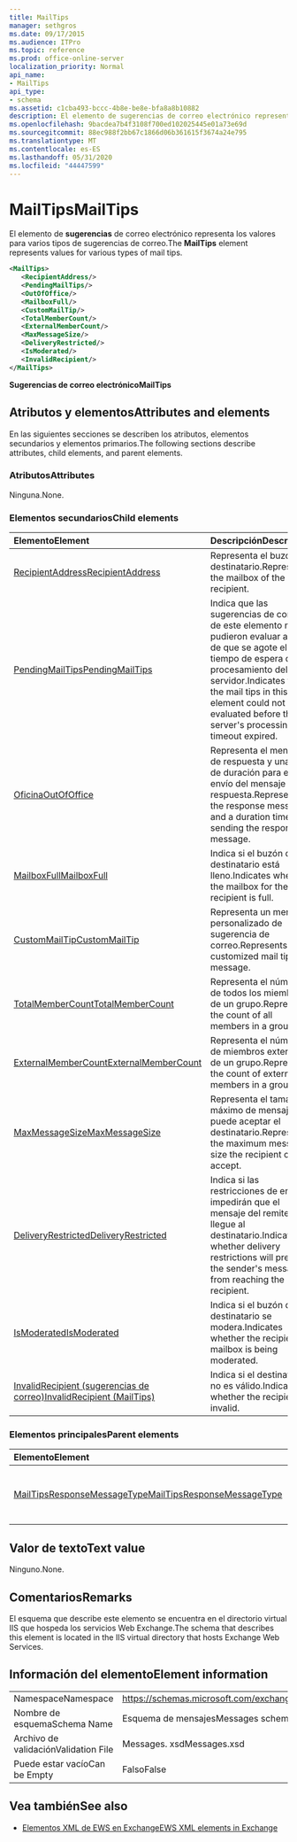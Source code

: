 ```yaml
---
title: MailTips
manager: sethgros
ms.date: 09/17/2015
ms.audience: ITPro
ms.topic: reference
ms.prod: office-online-server
localization_priority: Normal
api_name:
- MailTips
api_type:
- schema
ms.assetid: c1cba493-bccc-4b8e-be8e-bfa8a8b10882
description: El elemento de sugerencias de correo electrónico representa los valores para varios tipos de sugerencias de correo.
ms.openlocfilehash: 9bacdea7b4f3108f700ed102025445e01a73e69d
ms.sourcegitcommit: 88ec988f2bb67c1866d06b361615f3674a24e795
ms.translationtype: MT
ms.contentlocale: es-ES
ms.lasthandoff: 05/31/2020
ms.locfileid: "44447599"
---
```

# <a name="mailtips"></a><span data-ttu-id="6ef57-103">MailTips</span><span class="sxs-lookup"><span data-stu-id="6ef57-103">MailTips</span></span>

<span data-ttu-id="6ef57-104">El elemento de **sugerencias** de correo electrónico representa los valores para varios tipos de sugerencias de correo.</span><span class="sxs-lookup"><span data-stu-id="6ef57-104">The **MailTips** element represents values for various types of mail tips.</span></span> 
  
```XML
<MailTips>
   <RecipientAddress/>
   <PendingMailTips/>
   <OutOfOffice/>
   <MailboxFull/>
   <CustomMailTip/>
   <TotalMemberCount/>
   <ExternalMemberCount/>
   <MaxMessageSize/>
   <DeliveryRestricted/>
   <IsModerated/>
   <InvalidRecipient/>
</MailTips>
```

 <span data-ttu-id="6ef57-105">**Sugerencias de correo electrónico**</span><span class="sxs-lookup"><span data-stu-id="6ef57-105">**MailTips**</span></span>
## <a name="attributes-and-elements"></a><span data-ttu-id="6ef57-106">Atributos y elementos</span><span class="sxs-lookup"><span data-stu-id="6ef57-106">Attributes and elements</span></span>

<span data-ttu-id="6ef57-107">En las siguientes secciones se describen los atributos, elementos secundarios y elementos primarios.</span><span class="sxs-lookup"><span data-stu-id="6ef57-107">The following sections describe attributes, child elements, and parent elements.</span></span>
  
### <a name="attributes"></a><span data-ttu-id="6ef57-108">Atributos</span><span class="sxs-lookup"><span data-stu-id="6ef57-108">Attributes</span></span>

<span data-ttu-id="6ef57-109">Ninguna.</span><span class="sxs-lookup"><span data-stu-id="6ef57-109">None.</span></span>
  
### <a name="child-elements"></a><span data-ttu-id="6ef57-110">Elementos secundarios</span><span class="sxs-lookup"><span data-stu-id="6ef57-110">Child elements</span></span>

|<span data-ttu-id="6ef57-111">**Elemento**</span><span class="sxs-lookup"><span data-stu-id="6ef57-111">**Element**</span></span>|<span data-ttu-id="6ef57-112">**Descripción**</span><span class="sxs-lookup"><span data-stu-id="6ef57-112">**Description**</span></span>|
|:-----|:-----|
|[<span data-ttu-id="6ef57-113">RecipientAddress</span><span class="sxs-lookup"><span data-stu-id="6ef57-113">RecipientAddress</span></span>](recipientaddress.md) <br/> |<span data-ttu-id="6ef57-114">Representa el buzón del destinatario.</span><span class="sxs-lookup"><span data-stu-id="6ef57-114">Represents the mailbox of the recipient.</span></span>  <br/> |
|[<span data-ttu-id="6ef57-115">PendingMailTips</span><span class="sxs-lookup"><span data-stu-id="6ef57-115">PendingMailTips</span></span>](pendingmailtips.md) <br/> |<span data-ttu-id="6ef57-116">Indica que las sugerencias de correo de este elemento no se pudieron evaluar antes de que se agote el tiempo de espera de procesamiento del servidor.</span><span class="sxs-lookup"><span data-stu-id="6ef57-116">Indicates that the mail tips in this element could not be evaluated before the server's processing timeout expired.</span></span>  <br/> |
|[<span data-ttu-id="6ef57-117">Oficina</span><span class="sxs-lookup"><span data-stu-id="6ef57-117">OutOfOffice</span></span>](outofoffice.md) <br/> |<span data-ttu-id="6ef57-118">Representa el mensaje de respuesta y una hora de duración para el envío del mensaje de respuesta.</span><span class="sxs-lookup"><span data-stu-id="6ef57-118">Represents the response message and a duration time for sending the response message.</span></span>  <br/> |
|[<span data-ttu-id="6ef57-119">MailboxFull</span><span class="sxs-lookup"><span data-stu-id="6ef57-119">MailboxFull</span></span>](mailboxfull.md) <br/> |<span data-ttu-id="6ef57-120">Indica si el buzón del destinatario está lleno.</span><span class="sxs-lookup"><span data-stu-id="6ef57-120">Indicates whether the mailbox for the recipient is full.</span></span>  <br/> |
|[<span data-ttu-id="6ef57-121">CustomMailTip</span><span class="sxs-lookup"><span data-stu-id="6ef57-121">CustomMailTip</span></span>](custommailtip.md) <br/> |<span data-ttu-id="6ef57-122">Representa un mensaje personalizado de sugerencia de correo.</span><span class="sxs-lookup"><span data-stu-id="6ef57-122">Represents a customized mail tip message.</span></span>  <br/> |
|[<span data-ttu-id="6ef57-123">TotalMemberCount</span><span class="sxs-lookup"><span data-stu-id="6ef57-123">TotalMemberCount</span></span>](totalmembercount.md) <br/> |<span data-ttu-id="6ef57-124">Representa el número de todos los miembros de un grupo.</span><span class="sxs-lookup"><span data-stu-id="6ef57-124">Represents the count of all members in a group.</span></span>  <br/> |
|[<span data-ttu-id="6ef57-125">ExternalMemberCount</span><span class="sxs-lookup"><span data-stu-id="6ef57-125">ExternalMemberCount</span></span>](externalmembercount.md) <br/> |<span data-ttu-id="6ef57-126">Representa el número de miembros externos de un grupo.</span><span class="sxs-lookup"><span data-stu-id="6ef57-126">Represents the count of external members in a group.</span></span>  <br/> |
|[<span data-ttu-id="6ef57-127">MaxMessageSize</span><span class="sxs-lookup"><span data-stu-id="6ef57-127">MaxMessageSize</span></span>](maxmessagesize.md) <br/> |<span data-ttu-id="6ef57-128">Representa el tamaño máximo de mensaje que puede aceptar el destinatario.</span><span class="sxs-lookup"><span data-stu-id="6ef57-128">Represents the maximum message size the recipient can accept.</span></span>  <br/> |
|[<span data-ttu-id="6ef57-129">DeliveryRestricted</span><span class="sxs-lookup"><span data-stu-id="6ef57-129">DeliveryRestricted</span></span>](deliveryrestricted.md) <br/> |<span data-ttu-id="6ef57-130">Indica si las restricciones de entrega impedirán que el mensaje del remitente llegue al destinatario.</span><span class="sxs-lookup"><span data-stu-id="6ef57-130">Indicates whether delivery restrictions will prevent the sender's message from reaching the recipient.</span></span>  <br/> |
|[<span data-ttu-id="6ef57-131">IsModerated</span><span class="sxs-lookup"><span data-stu-id="6ef57-131">IsModerated</span></span>](ismoderated.md) <br/> |<span data-ttu-id="6ef57-132">Indica si el buzón del destinatario se modera.</span><span class="sxs-lookup"><span data-stu-id="6ef57-132">Indicates whether the recipient's mailbox is being moderated.</span></span>  <br/> |
|[<span data-ttu-id="6ef57-133">InvalidRecipient (sugerencias de correo)</span><span class="sxs-lookup"><span data-stu-id="6ef57-133">InvalidRecipient (MailTips)</span></span>](invalidrecipient-mailtips.md) <br/> |<span data-ttu-id="6ef57-134">Indica si el destinatario no es válido.</span><span class="sxs-lookup"><span data-stu-id="6ef57-134">Indicates whether the recipient is invalid.</span></span>  <br/> |
   
### <a name="parent-elements"></a><span data-ttu-id="6ef57-135">Elementos principales</span><span class="sxs-lookup"><span data-stu-id="6ef57-135">Parent elements</span></span>

|<span data-ttu-id="6ef57-136">**Elemento**</span><span class="sxs-lookup"><span data-stu-id="6ef57-136">**Element**</span></span>|<span data-ttu-id="6ef57-137">**Descripción**</span><span class="sxs-lookup"><span data-stu-id="6ef57-137">**Description**</span></span>|
|:-----|:-----|
|[<span data-ttu-id="6ef57-138">MailTipsResponseMessageType</span><span class="sxs-lookup"><span data-stu-id="6ef57-138">MailTipsResponseMessageType</span></span>](mailtipsresponsemessagetype.md) <br/> |<span data-ttu-id="6ef57-139">Representa la configuración de sugerencias de correo.</span><span class="sxs-lookup"><span data-stu-id="6ef57-139">Represents mail tips settings.</span></span>  <br/> |
   
## <a name="text-value"></a><span data-ttu-id="6ef57-140">Valor de texto</span><span class="sxs-lookup"><span data-stu-id="6ef57-140">Text value</span></span>

<span data-ttu-id="6ef57-141">Ninguno.</span><span class="sxs-lookup"><span data-stu-id="6ef57-141">None.</span></span>
  
## <a name="remarks"></a><span data-ttu-id="6ef57-142">Comentarios</span><span class="sxs-lookup"><span data-stu-id="6ef57-142">Remarks</span></span>

<span data-ttu-id="6ef57-143">El esquema que describe este elemento se encuentra en el directorio virtual IIS que hospeda los servicios Web Exchange.</span><span class="sxs-lookup"><span data-stu-id="6ef57-143">The schema that describes this element is located in the IIS virtual directory that hosts Exchange Web Services.</span></span>
  
## <a name="element-information"></a><span data-ttu-id="6ef57-144">Información del elemento</span><span class="sxs-lookup"><span data-stu-id="6ef57-144">Element information</span></span>

|||
|:-----|:-----|
|<span data-ttu-id="6ef57-145">Namespace</span><span class="sxs-lookup"><span data-stu-id="6ef57-145">Namespace</span></span>  <br/> |https://schemas.microsoft.com/exchange/services/2006/messages  <br/> |
|<span data-ttu-id="6ef57-146">Nombre de esquema</span><span class="sxs-lookup"><span data-stu-id="6ef57-146">Schema Name</span></span>  <br/> |<span data-ttu-id="6ef57-147">Esquema de mensajes</span><span class="sxs-lookup"><span data-stu-id="6ef57-147">Messages schema</span></span>  <br/> |
|<span data-ttu-id="6ef57-148">Archivo de validación</span><span class="sxs-lookup"><span data-stu-id="6ef57-148">Validation File</span></span>  <br/> |<span data-ttu-id="6ef57-149">Messages. xsd</span><span class="sxs-lookup"><span data-stu-id="6ef57-149">Messages.xsd</span></span>  <br/> |
|<span data-ttu-id="6ef57-150">Puede estar vacío</span><span class="sxs-lookup"><span data-stu-id="6ef57-150">Can be Empty</span></span>  <br/> |<span data-ttu-id="6ef57-151">Falso</span><span class="sxs-lookup"><span data-stu-id="6ef57-151">False</span></span>  <br/> |
   
## <a name="see-also"></a><span data-ttu-id="6ef57-152">Vea también</span><span class="sxs-lookup"><span data-stu-id="6ef57-152">See also</span></span>



- [<span data-ttu-id="6ef57-153">Elementos XML de EWS en Exchange</span><span class="sxs-lookup"><span data-stu-id="6ef57-153">EWS XML elements in Exchange</span></span>](ews-xml-elements-in-exchange.md)

